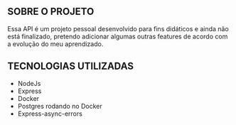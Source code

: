 ## SOBRE O PROJETO

Essa API é um projeto pessoal desenvolvido para fins didáticos e ainda não está finalizado,
pretendo adicionar algumas outras features de acordo com a evolução do meu aprendizado.

## TECNOLOGIAS UTILIZADAS

- NodeJs
- Express
- Docker
- Postgres rodando no Docker
- Express-async-errors
